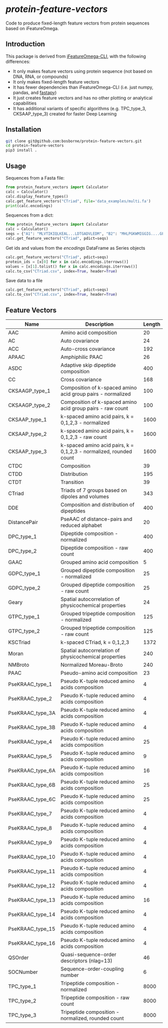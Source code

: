 # *protein-feature-vectors*

Code to produce fixed-length feature vectors from protein sequences based on iFeatureOmega.

## Introduction

This package is derived from [iFeatureOmega-CLI](https://github.com/Superzchen/iFeatureOmega-CLI), with the following differences:

- It only makes feature vectors using protein sequence (not based on DNA, RNA, or compounds)
- It only makes fixed-length feature vectors
- It has fewer dependencies than iFeatureOmega-CLI (i.e. just numpy, pandas, and [fastapy](https://github.com/aziele/fastapy))
- It just creates feature vectors and has no other plotting or analytical capabilities
- It has additional variants of specific algorithms (e.g. TPC_type_3, CKSAAP_type_3) created for faster Deep Learning

## Installation

```sh
git clone git@github.com:bosborne/protein-feature-vectors.git
cd protein-feature-vectors
pip3 install .
```

## Usage

Sequences from a Fasta file:

```python
from protein_feature_vectors import Calculator
calc = Calculator()
calc.display_feature_types()
calc.get_feature_vectors("CTriad", file='data_examples/multi.fa')
print(calc.encodings)
```

Sequences from a dict:

```python
from protein_feature_vectors import Calculator
calc = Calculator()
seqs = {"A1": "MLVTIKIQLKEAL...LDTGADVLEDM", "B2": "MHLPGKWMIGGIG....GFIKVRQYDEICGH"}
calc.get_feature_vectors("CTriad", pdict=seqs)
```

Get ids and values from the *encodings* DataFrame as Series objects

```python
calc.get_feature_vectors("CTriad", pdict=seqs)
protein_ids = [x[0] for x in calc.encodings.iterrows()]
values = [x[1].tolist() for x in calc.encodings.iterrows()]
calc.to_csv("CTriad.csv", index=True, header=True)
```

Save data to a file

```python
calc.get_feature_vectors("CTriad", pdict=seqs)
calc.to_csv("CTriad.csv", index=True, header=True)
```

## Feature Vectors

| Name | Description | Length |
|------|-------------|--------|
| AAC | Amino acid composition | 20 |
| AC | Auto covariance | 24 |
| ACC | Auto-cross covariance | 192 |
| APAAC | Amphiphilic PAAC | 26 |
| ASDC | Adaptive skip dipeptide composition | 400 |
| CC | Cross covariance | 168 |
| CKSAAGP_type_1 | Composition of k-spaced amino acid group pairs - normalized | 100 |
| CKSAAGP_type_2 | Composition of k-spaced amino acid group pairs - raw count | 100 |
| CKSAAP_type_1 | k-spaced amino acid pairs, k = 0,1,2,3 - normalized | 1600 |
| CKSAAP_type_2 | k-spaced amino acid pairs, k = 0,1,2,3 - raw count | 1600 |
| CKSAAP_type_3 | k-spaced amino acid pairs, k = 0,1,2,3 - normalized, rounded count | 1600 |
| CTDC | Composition | 39 |
| CTDD | Distribution | 195 |
| CTDT | Transition | 39 |
| CTriad | Triads of 7 groups based on dipoles and volumes | 343 |
| DDE | Composition and distribution of dipeptides | 400 |
| DistancePair | PseAAC of distance-pairs and reduced alphabet | 20 |
| DPC_type_1 | Dipeptide composition - normalized | 400 |
| DPC_type_2 | Dipeptide composition - raw count | 400 |
| GAAC | Grouped amino acid composition | 5 |
| GDPC_type_1 | Grouped dipeptide composition - normalized | 25 |
| GDPC_type_2 | Grouped dipeptide composition - raw count | 25 |
| Geary | Spatial autocorrelation of physicochemical properties | 24 |
| GTPC_type_1 | Grouped tripeptide composition - normalized | 125 |
| GTPC_type_2 | Grouped tripeptide composition - raw count | 125 |
| KSCTriad | k-spaced CTriad, k = 0,1,2,3 | 1372 |
| Moran | Spatial autocorrelation of physicochemical properties | 240 |
| NMBroto | Normalized Moreau-Broto | 240 |
| PAAC | Pseudo-amino acid composition | 23 |
| PseKRAAC_type_1 | Pseudo K-tuple reduced amino acids composition | 4 |
| PseKRAAC_type_2 | Pseudo K-tuple reduced amino acids composition | 4 |
| PseKRAAC_type_3A | Pseudo K-tuple reduced amino acids composition | 4 |
| PseKRAAC_type_3B | Pseudo K-tuple reduced amino acids composition | 4 |
| PseKRAAC_type_4 | Pseudo K-tuple reduced amino acids composition | 25 |
| PseKRAAC_type_5 | Pseudo K-tuple reduced amino acids composition | 9 |
| PseKRAAC_type_6A | Pseudo K-tuple reduced amino acids composition | 16 |
| PseKRAAC_type_6B | Pseudo K-tuple reduced amino acids composition | 25 |
| PseKRAAC_type_6C | Pseudo K-tuple reduced amino acids composition | 25 |
| PseKRAAC_type_7 | Pseudo K-tuple reduced amino acids composition | 4 |
| PseKRAAC_type_8 | Pseudo K-tuple reduced amino acids composition | 4 |
| PseKRAAC_type_9 | Pseudo K-tuple reduced amino acids composition | 4 |
| PseKRAAC_type_10 | Pseudo K-tuple reduced amino acids composition | 4 |
| PseKRAAC_type_11 | Pseudo K-tuple reduced amino acids composition | 4 |
| PseKRAAC_type_12 | Pseudo K-tuple reduced amino acids composition | 4 |
| PseKRAAC_type_13 | Pseudo K-tuple reduced amino acids composition | 16 |
| PseKRAAC_type_14 | Pseudo K-tuple reduced amino acids composition | 4 |
| PseKRAAC_type_15 | Pseudo K-tuple reduced amino acids composition | 4 |
| PseKRAAC_type_16 | Pseudo K-tuple reduced amino acids composition | 4 |
| QSOrder | Quasi-sequence-order descriptors (nlag=13) | 46 |
| SOCNumber | Sequence-order-coupling number | 6 |
| TPC_type_1 | Tripeptide composition - normalized | 8000  |
| TPC_type_2 | Tripeptide composition - raw count | 8000 |
| TPC_type_3 | Tripeptide composition - normalized, rounded count | 8000 |
